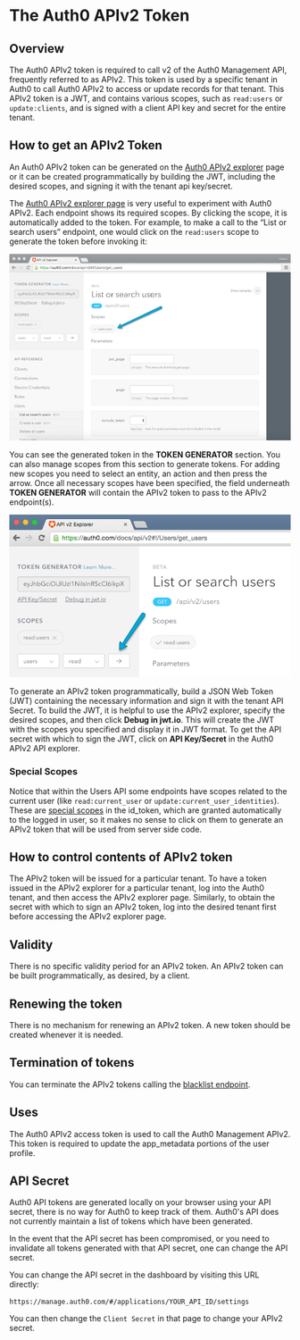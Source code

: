 # The Auth0 APIv2 Token

## Overview

The Auth0 APIv2 token is required to call v2 of the Auth0 Management API, frequently referred to as APIv2.  This token is used by a specific tenant in Auth0 to call Auth0 APIv2 to access or update records for that tenant.  This APIv2 token is a JWT, and contains various scopes, such as `read:users` or `update:clients`, and is signed with a client API key and secret for the entire tenant.

## How to get an APIv2 Token

An Auth0 APIv2 token can be generated on the [Auth0 APIv2 explorer](/api/v2) page or it can be created programmatically by building the JWT, including the desired scopes, and signing it with the tenant api key/secret.  

The [Auth0 APIv2 explorer page](/api/v2) is very useful to experiment with Auth0 APIv2. Each endpoint shows its required scopes. By clicking the scope, it is automatically added to the token. For example, to make a call to the “List or search users” endpoint, one would click on the `read:users` scope to generate the token before invoking it:

![](/media/articles/api/tokens/endpoint-scope.png)

You can see the generated token in the **TOKEN GENERATOR** section. You can also manage scopes from this section to generate tokens. For adding new scopes you need to select an entity, an action and then press the arrow. Once all necessary scopes have been specified, the field underneath **TOKEN GENERATOR** will contain the APIv2 token to pass to the APIv2 endpoint(s).

![](/media/articles/api/tokens/token-generator.png)

To generate an APIv2 token programmatically, build a JSON Web  Token (JWT) containing the necessary information and sign it with the tenant API Secret. To build the JWT, it is helpful to use the APIv2 explorer, specify the desired scopes, and then click **Debug in jwt.io**. This will create the JWT with the scopes you specified and display it in JWT format. To get the API secret with which to sign the JWT, click on **API Key/Secret** in the Auth0 APIv2 API explorer.

### Special Scopes

Notice that within the Users API some endpoints have scopes related to the current user (like `read:current_user` or `update:current_user_identities`). These are [special scopes](/api/v2/changes#the-id_token-and-special-scopes) in the id_token, which are granted automatically to the logged in user, so it makes no sense to click on them to generate an APIv2 token that will be used from server side code.

## How to control contents of APIv2 token

The APIv2 token will be issued for a particular tenant.  To have a token issued in the APIv2 explorer for a particular tenant, log into the Auth0 tenant, and then access the APIv2 explorer page.  Similarly, to obtain the secret with which to sign an APIv2 token, log into the desired tenant first before accessing the APIv2 explorer page.

## Validity

There is no specific validity period for an APIv2 token.  An APIv2 token can be built programmatically, as desired, by a client.

## Renewing the token

There is no mechanism for renewing an APIv2 token.  A new token should be created whenever it is needed.

## Termination of tokens

You can terminate the APIv2 tokens calling the [blacklist endpoint](/api/v2#!/Blacklists/post_tokens).

## Uses

The Auth0 APIv2 access token is used to call the Auth0 Management APIv2.  This token is required to update the app_metadata portions of the user profile.

## API Secret

Auth0 API tokens are generated locally on your browser using your API secret, there is no way for Auth0 to keep track of them. Auth0's API does not currently maintain a list of tokens which have been generated. 

In the event that the API secret has been compromised, or you need to invalidate all tokens generated with that API secret, one can change the API secret. 

You can change the API secret  in the dashboard by visiting this URL directly:
```
https://manage.auth0.com/#/applications/YOUR_API_ID/settings
```

You can then change the `Client Secret` in that page to change your APIv2 secret.
